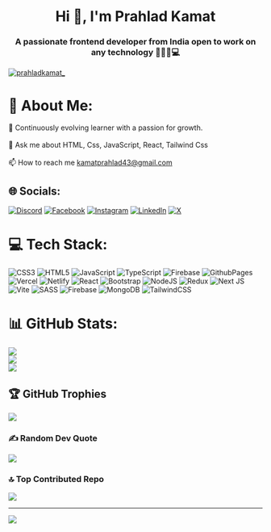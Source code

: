 <h1 align="center">Hi 👋, I'm Prahlad Kamat</h1>
<h3 align="center">A passionate frontend developer from India open to work on any technology 🧑🏻‍💻💻</h3>


<p align="left"> <a href="https://twitter.com/prahladkamat_" target="blank"><img src="https://img.shields.io/twitter/follow/prahladkamat_?logo=twitter&style=for-the-badge" alt="prahladkamat_" /></a> </p>

# 💫 About Me:
🌱 Continuously evolving learner with a passion for growth.<br><br>💬 Ask me about HTML, Css, JavaScript, React, Tailwind Css<br><br>📫 How to reach me kamatprahlad43@gmail.com


## 🌐 Socials:
[![Discord](https://img.shields.io/badge/Discord-%237289DA.svg?logo=discord&logoColor=white)](https://discord.gg/https://discord.com/invite/k2GUjb8g) [![Facebook](https://img.shields.io/badge/Facebook-%231877F2.svg?logo=Facebook&logoColor=white)](https://facebook.com/https://fb.com/https://www.facebook.com/share/kkvmbw1nerrzajwj/?mibextid=qi2omg) [![Instagram](https://img.shields.io/badge/Instagram-%23E4405F.svg?logo=Instagram&logoColor=white)](https://instagram.com/prahladkamat_) [![LinkedIn](https://img.shields.io/badge/LinkedIn-%230077B5.svg?logo=linkedin&logoColor=white)](https://linkedin.com/in/prahlad-kamat-938652287/) [![X](https://img.shields.io/badge/X-black.svg?logo=X&logoColor=white)](https://x.com/prahladkamat_) 

# 💻 Tech Stack:
![CSS3](https://img.shields.io/badge/css3-%231572B6.svg?style=for-the-badge&logo=css3&logoColor=white) ![HTML5](https://img.shields.io/badge/html5-%23E34F26.svg?style=for-the-badge&logo=html5&logoColor=white) ![JavaScript](https://img.shields.io/badge/javascript-%23323330.svg?style=for-the-badge&logo=javascript&logoColor=%23F7DF1E) ![TypeScript](https://img.shields.io/badge/typescript-%23007ACC.svg?style=for-the-badge&logo=typescript&logoColor=white) ![Firebase](https://img.shields.io/badge/firebase-%23039BE5.svg?style=for-the-badge&logo=firebase) ![GithubPages](https://img.shields.io/badge/github%20pages-121013?style=for-the-badge&logo=github&logoColor=white) ![Vercel](https://img.shields.io/badge/vercel-%23000000.svg?style=for-the-badge&logo=vercel&logoColor=white) ![Netlify](https://img.shields.io/badge/netlify-%23000000.svg?style=for-the-badge&logo=netlify&logoColor=#00C7B7) ![React](https://img.shields.io/badge/react-%2320232a.svg?style=for-the-badge&logo=react&logoColor=%2361DAFB) ![Bootstrap](https://img.shields.io/badge/bootstrap-%238511FA.svg?style=for-the-badge&logo=bootstrap&logoColor=white) ![NodeJS](https://img.shields.io/badge/node.js-6DA55F?style=for-the-badge&logo=node.js&logoColor=white) ![Redux](https://img.shields.io/badge/redux-%23593d88.svg?style=for-the-badge&logo=redux&logoColor=white) ![Next JS](https://img.shields.io/badge/Next-black?style=for-the-badge&logo=next.js&logoColor=white) ![Vite](https://img.shields.io/badge/vite-%23646CFF.svg?style=for-the-badge&logo=vite&logoColor=white) ![SASS](https://img.shields.io/badge/SASS-hotpink.svg?style=for-the-badge&logo=SASS&logoColor=white) ![Firebase](https://img.shields.io/badge/Firebase-039BE5?style=for-the-badge&logo=Firebase&logoColor=white) ![MongoDB](https://img.shields.io/badge/MongoDB-%234ea94b.svg?style=for-the-badge&logo=mongodb&logoColor=white) ![TailwindCSS](https://img.shields.io/badge/tailwindcss-%2338B2AC.svg?style=for-the-badge&logo=tailwind-css&logoColor=white)
# 📊 GitHub Stats:
![](https://github-readme-stats.vercel.app/api?username=kaMatPrahlad&theme=nightowl&hide_border=false&include_all_commits=true&count_private=true)<br/>
![](https://github-readme-streak-stats.herokuapp.com/?user=kaMatPrahlad&theme=nightowl&hide_border=false)<br/>
![](https://github-readme-stats.vercel.app/api/top-langs/?username=kaMatPrahlad&theme=nightowl&hide_border=false&include_all_commits=true&count_private=true&layout=compact)

## 🏆 GitHub Trophies
![](https://github-profile-trophy.vercel.app/?username=kaMatPrahlad&theme=radical&no-frame=false&no-bg=false&margin-w=4)

### ✍️ Random Dev Quote
![](https://quotes-github-readme.vercel.app/api?type=horizontal&theme=tokyonight)

### 🔝 Top Contributed Repo
![](https://github-contributor-stats.vercel.app/api?username=kaMatPrahlad&limit=5&theme=tokyonight&combine_all_yearly_contributions=true)

---
[![](https://visitcount.itsvg.in/api?id=kaMatPrahlad&icon=0&color=1)](https://visitcount.itsvg.in)

<!-- Proudly created with GPRM ( https://gprm.itsvg.in ) -->
